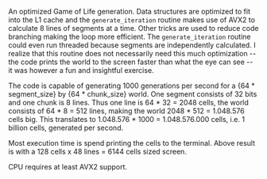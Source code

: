 An optimized Game of Life generation. 
Data structures are optimized to fit into the L1 cache and the `generate_iteration` routine makes use of AVX2 to calculate 8 lines of segments at a time.
Other tricks are used to reduce code branching making the loop more efficient. 
The `generate_iteration` routine could even run threaded because segments are independently calculated.
I realize that this routine does not necessarily need this much optimization -- the code prints the world to the screen faster than what the eye can see --
it was however a fun and insightful exercise.

The code is capable of generating 1000 generations per second for a {64 * segment_size} by {64 * chunk_size} world.
One segment consists of 32 bits and one chunk is 8 lines. 
Thus one line is 64 * 32 = 2048 cells, the world consists of 64 * 8 = 512 lines, making the world 2048 * 512 = 1.048.576 cells big.
This translates to 1.048.576 * 1000 = 1.048.576.000 cells, i.e. 1 billion cells, generated per second.

Most execution time is spend printing the cells to the terminal. Above result is with a 128 cells x 48 lines = 6144 cells sized screen.

CPU requires at least AVX2 support.
